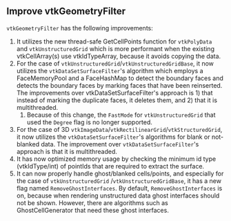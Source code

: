## Improve vtkGeometryFilter

`vtkGeometryFilter` has the following improvements:

1) It utilizes the new thread-safe GetCellPoints function for `vtkPolyData` and `vtkUnstructuredGrid` which is more
   performant when the existing vtkCellArray(s) use vtkIdTypeArray, because it avoids copying the data.
2) For the case of `vtkUnstructuredGrid`/`vtkUnstructuredGridBase`, it now utilizes the `vtkDataSetSurfaceFilter`'s
   algorithm which employs a FaceMemoryPool and a FaceHashMap to detect the boundary faces and detects the boundary
   faces by marking faces that have been reinserted. The improvements over vtkDataSetSurfaceFilter's approach is 1) that
   instead of marking the duplicate faces, it deletes them, and 2) that it is multithreaded.
   1) Because of this change, the `FastMode` for `vtkUnstructuredGrid` that used the `Degree` flag is no longer
      supported.
3) For the case of 3D `vtkImageData`/`vtkRectilinearGrid`/`vtkStructuredGrid`, it now utilizes the
   `vtkDataSetSurfaceFilter`'s algorithms for blank or not-blanked data. The improvement
   over `vtkDataSetSurfaceFilter`'s approach is that it is multithreaded.
4) It has now optimized memory usage by checking the minimum id type (vtkIdType/int) of pointIds that are required to
   extract the surface.
5) It can now properly handle ghost/blanked cells/points, and especially for the case of `vtkUnstructuredGrid`
   /`vtkUnstructuredGridBase`, it has a new flag named `RemoveGhostInterfaces`. By default, `RemoveGhostInterfaces` is
   on, because when rendering unstructured data ghost interfaces should not be shown. However, there are algorithms such
   as GhostCellGenerator that need these ghost interfaces.
